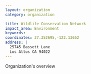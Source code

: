 ```yaml
---
layout: organization
category: organization

title: Wildlife Conservation Network
impact_area: Environment
keywords: 
coordinates: 37.352695,-122.13652
address: |
  25745 Bassett Lane
  Los Altos CA 94022
---
```

Organization's overview
